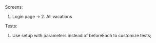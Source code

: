 Screens:
1. Login page -> 2. All vacations






Tests:
1. Use setup with parameters instead of beforeEach to customize tests;
